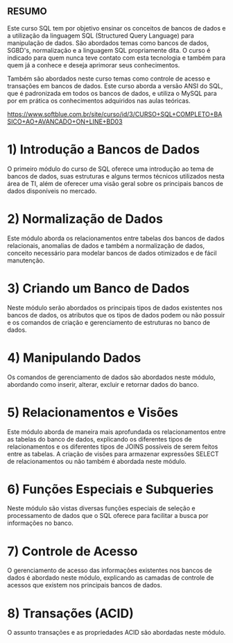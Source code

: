 ## RESUMO

Este curso SQL tem por objetivo ensinar os conceitos de bancos de dados e a utilização da linguagem SQL (Structured Query Language) para manipulação de dados. São abordados temas como bancos de dados, SGBD's, normalização e a linguagem SQL propriamente dita. O curso é indicado para quem nunca teve contato com esta tecnologia e também para quem já a conhece e deseja aprimorar seus conhecimentos.

Também são abordados neste curso temas como controle de acesso e transações em bancos de dados. Este curso aborda a versão ANSI do SQL, que é padronizada em todos os bancos de dados, e utiliza o MySQL para por em prática os conhecimentos adquiridos nas aulas teóricas.

https://www.softblue.com.br/site/curso/id/3/CURSO+SQL+COMPLETO+BASICO+AO+AVANCADO+ON+LINE+BD03

#  1) Introdução a Bancos de Dados

O primeiro módulo do curso de SQL oferece uma introdução ao tema de bancos de dados, suas estruturas e alguns termos técnicos utilizados nesta área de TI, além de oferecer uma visão geral sobre os principais bancos de dados disponíveis no mercado.

# 2) Normalização de Dados

Este módulo aborda os relacionamentos entre tabelas dos bancos de dados relacionais, anomalias de dados e também a normalização de dados, conceito necessário para modelar bancos de dados otimizados e de fácil manutenção.

# 3) Criando um Banco de Dados

Neste módulo serão abordados os principais tipos de dados existentes nos bancos de dados, os atributos que os tipos de dados podem ou não possuir e os comandos de criação e gerenciamento de estruturas no banco de dados.

# 4) Manipulando Dados

Os comandos de gerenciamento de dados são abordados neste módulo, abordando como inserir, alterar, excluir e retornar dados do banco.

# 5) Relacionamentos e Visões

Este módulo aborda de maneira mais aprofundada os relacionamentos entre as tabelas do banco de dados, explicando os diferentes tipos de relacionamentos e os diferentes tipos de JOINS possíveis de serem feitos entre as tabelas. A criação de visões para armazenar expressões SELECT de relacionamentos ou não também é abordada neste módulo.

# 6) Funções Especiais e Subqueries

Neste módulo são vistas diversas funções especiais de seleção e processamento de dados que o SQL oferece para facilitar a busca por informações no banco.

# 7) Controle de Acesso

O gerenciamento de acesso das informações existentes nos bancos de dados é abordado neste módulo, explicando as camadas de controle de acessos que existem nos principais bancos de dados.

# 8) Transações (ACID)

O assunto transações e as propriedades ACID são abordadas neste módulo.
